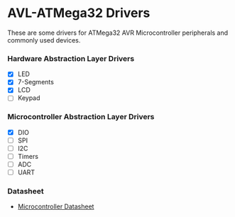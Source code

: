 # AVL-ATMega32 Drivers
These are some drivers for ATMega32 AVR Microcontroller peripherals and commonly used devices.

### Hardware Abstraction Layer Drivers
- [x] LED
- [x] 7-Segments
- [x] LCD
- [ ] Keypad

### Microcontroller Abstraction Layer Drivers
- [x] DIO
- [ ] SPI
- [ ] I2C
- [ ] Timers
- [ ] ADC
- [ ] UART

### Datasheet
* [Microcontroller Datasheet](https://github.com/BouSenna/ATMega32_Drivers/blob/master/ATMega32_MC%20and%20Interfacing%20Drivers/Atmel-8155-8-bit-Microcontroller-AVR-ATmega32A_Datasheet.pdf)

